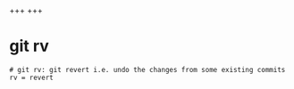 +++
+++

# git rv

```gitconfig
# git rv: git revert i.e. undo the changes from some existing commits
rv = revert
```

